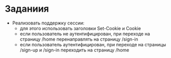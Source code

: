 # Заданиия

- Реализовать поддержку сессии:
  - для этого использовать заголовки Set-Cookie и Cookie
  - если пользователь не аутентифицирован, при переходе на страницу /home перенаправлять на страницу /sign-in
  - если пользователь аутентифицирован, при переходе на страницы /sign-up и /sign-in переходить на страницу /home
